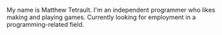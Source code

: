 My name is Matthew Tetrault. I'm an independent programmer who likes making and playing games. Currently looking for employment in a programming-related field.
